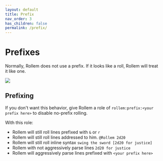 ```yaml
---
layout: default
title: Prefix
nav_order: 3
has_children: false
permalink: /prefix/
---
```


# Prefixes

Normally, Rollem does not use a prefix. If it looks like a roll, Rollem will treat it like one.

![](/assets/just-roll.png)

## Prefixing
If you don't want this behavior, give Rollem a role of `rollem:prefix:<your prefix here>` to disable no-prefix rolling.

With this role:
* Rollem will still roll lines prefixed with `&` or `r`
* Rollem will still roll lines addressed to him. `@Rollem 2d20`
* Rollem will still roll inline syntax `swing the sword [2d20 for justice]`
* Rollem with not aggressively parse lines `2d20 for justice`
* Rollem will aggressively parse lines prefixed with `<your prefix here>`